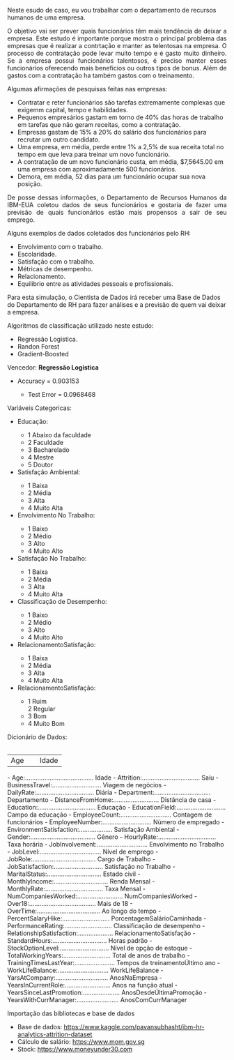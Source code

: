 <p>Neste esudo de caso, eu vou trabalhar com o departamento de recursos humanos de uma empresa.</p>
<p align="justify">O objetivo vai ser prever quais funcionários têm mais tendência de deixar a empresa. Este estudo é importante porque mostra o principal problema das empresas que é realizar a contrtação e manter as telentosas na empresa. O processo de contratação  pode levar muito tempo e é gasto muito dinheiro. Se a empresa possui funcionários talentosos, é preciso manter esses funcionários oferecendo mais beneficios ou outros tipos de bonus. Além de gastos com a contratação ha também gastos com o treinamento.
</p>
<p>Algumas afirmações de pesquisas feitas nas empresas:</p>
<ul>
  <li>Contratar e reter funcionários são tarefas extremamente complexas que exigemm capital, tempo e habilidades.</li>
  <li>Pequenos empresários gastam em torno de 40% das horas de trabalho em tarefas que não geram receitas, como a contratação.</li>
  <li>Empresas gastam de 15% a 20% do salário dos funcionários para recrutar um outro candidato.</li>
  <li>Uma empresa, em média, perde entre 1% a 2,5% de sua receita total no tempo em que leva para treinar um novo funcionário.</li>
  <li>A contratação de um novo funcionário custa, em média, $7,5645.00 em uma empresa com aproximadamente 500 funcionários.</li>
  <li>Demora, em média, 52 dias para um funcionário ocupar sua nova posição.</li>
</ul>
<p align="justify">De posse dessas informações, o Departamento de Recursos Humanos da IBM-EUA coletou dados de seus funcionários e gostaria de  fazer uma previsão de quais funcionários estão mais propensos a sair de seu emprego.
</p>

<p>Alguns exemplos de dados coletados dos funcionários pelo RH:</p>
<ul>
  <li>Envolvimento com o trabalho.</li>
  <li>Escolaridade.</li>
  <li>Satisfação com o trabalho.</li>
  <li>Métricas de desempenho.</li>
  <li>Relacionamento.</li>
  <li>Equilibrio entre as atividades pessoais e profissionais.</li>
</ul>
<p>Para esta simulação, o Cientista de Dados irá receber uma Base de Dados do Departamento de RH para fazer análises e a previsão de quem vai deixar a empresa.</p> 
<p>Algoritmos de classificação utilizado neste estudo:</p>
<ul>
  <li>Regressão Logistica.</li>
  <li>Randon Forest</li>
  <li>Gradient-Boosted</li>
</ul>
<p>Vencedor: <b>Regressão Logistica</b></p>
<ul>
  <li>Accuracy = 0.903153</li>
  <ul>
    <li>Test Error = 0.0968468</li>
  </ul>
</ul>
<p>Variáveis Categoricas:</p>
<ul>
  <li>Educação:</li>
    <ul>
      <li>1 Abaixo da faculdade</li>
      <li>2 Faculdade</li>
      <li>3 Bacharelado</li>
      <li>4 Mestre</li>
      <li>5 Doutor</li>
    </ul>
  <li>Satisfação Ambiental:</li>
    <ul>    
      <li>1 Baixa</li>
      <li>2 Média</li>
      <li>3 Alta</li>
      <li>4 Muito Alta</li>
    </ul>
  <li>Envolvimento No Trabalho:</li>
    <ul>    
      <li>1 Baixo</li>
      <li>2 Médio</li>
      <li>3 Alto</li>
      <li>4 Muito Alto</li>
    </ul> 
  <li>Satisfação No Trabalho:</li>
    <ul>    
      <li>1 Baixa</li>
      <li>2 Média</li>
      <li>3 Alta</li>
      <li>4 Muito Alta</li>
    </ul>
  <li>Classificação de Desempenho:</li>
    <ul>    
      <li>1 Baixo</li>
      <li>2 Médio</li>
      <li>3 Alto</li>
      <li>4 Muito Alto</li>
    </ul>
  <li>RelacionamentoSatisfação:</li>
    <ul>    
      <li>1 Baixa</li>
      <li>2 Média</li>
      <li>3 Alta</li>
      <li>4 Muito Alta</li>
    </ul>
  <li>RelacionamentoSatisfação:</li>
    <ul>    
      <li>1 Ruim
      </li>2 Regular
      <li>3 Bom</li>
      <li>4 Muito Bom</li>
    </ul>
</ul>
<p>Dicionário de Dados:</p>
<table>
  <tr>
    <table>
      <tr><td>Age</td><td>&nbsp</td><td>Idade</td></tr>
    </table>
  </tr>
</table>
  - Age:....................................... Idade        
  - Attrition:................................. Saiu    
  - BusinessTravel:............................ Viagem de negócios    
  - DailyRate:................................. Diária    
  - Department:................................ Departamento    
  - DistanceFromHome:.......................... Distância de casa    
  - Education:................................. Educação    
  - EducationField:............................ Campo da educação    
  - EmployeeCount:............................. Contagem de funcionários    
  - EmployeeNumber:............................ Número de empregado    
  - EnvironmentSatisfaction:................... Satisfação Ambiental    
  - Gender:..................................... Gênero    
  - HourlyRate:................................. Taxa horária    
  - JobInvolvement:............................. Envolvimento no Trabalho    
  - JobLevel:................................... Nível de emprego    
  - JobRole:.................................... Cargo de Trabalho    
  - JobSatisfaction:............................ Satisfação no Trabalho    
  - MaritalStatus:............................... Estado civil    
  - MonthlyIncome:............................... Renda Mensal    
  - MonthlyRate:................................. Taxa Mensal    
  - NumCompaniesWorked:.......................... NumCompaniesWorked    
  - Over18:...................................... Mais de 18    
  - OverTime:.................................... Ao longo do tempo    
  - PercentSalaryHike:........................... PorcentagemSalárioCaminhada    
  - PerformanceRating:........................... Classificação de desempenho    
  - RelationshipSatisfaction:.................... RelacionamentoSatisfação    
  - StandardHours:............................... Horas padrão    
  - StockOptionLevel:............................ Nível de opção de estoque    
  - TotalWorkingYears:........................... Total de anos de trabalho    
  - TrainingTimesLastYear:....................... Tempos de treinamentoÚltimo ano    
  - WorkLifeBalance:............................. WorkLifeBalance    
  - YarsAtCompany:.............................. AnosNaEmpresa    
  - YearsInCurrentRole:.......................... Anos na função atual    
  - YearsSinceLastPromotion:..................... AnosDesdeÚltimaPromoção    
  - YearsWithCurrManager:........................ AnosComCurrManager
    
Importação das bibliotecas e base de dados

- Base de dados: https://www.kaggle.com/pavansubhasht/ibm-hr-analytics-attrition-dataset
- Cálculo de salário: https://www.mom.gov.sg
- Stock: https://www.moneyunder30.com
  
